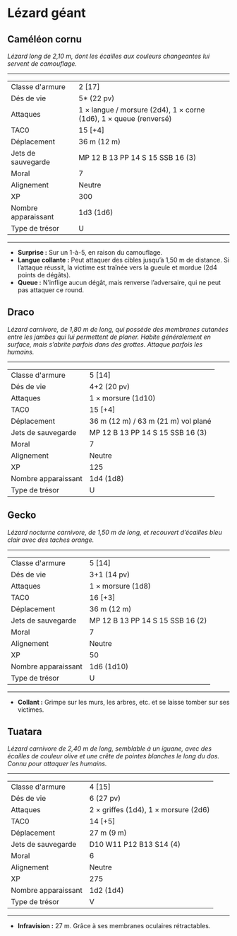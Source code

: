 # Lézard géant


## Caméléon cornu

*Lézard long de 2,10 m, dont les écailles aux couleurs changeantes lui
servent de camouflage.*

-----

|                     |                                                                   |
| ------------------- | ----------------------------------------------------------------- |
| Classe d'armure     | 2 \[17\]                                                          |
| Dés de vie          | 5\* (22 pv)                                                       |
| Attaques            | 1 × langue / morsure (2d4), 1 × corne (1d6), 1 × queue (renversé) |
| TAC0                | 15 \[+4\]                                                         |
| Déplacement         | 36 m (12 m)                                                       |
| Jets de sauvegarde  | MP 12 B 13 PP 14 S 15 SSB 16 (3)                                  |
| Moral               | 7                                                                 |
| Alignement          | Neutre                                                            |
| XP                  | 300                                                               |
| Nombre apparaissant | 1d3 (1d6)                                                         |
| Type de trésor      | U                                                                 |

-----

  - **Surprise :** Sur un 1-à-5, en raison du camouflage.
  - **Langue collante :** Peut attaquer des cibles jusqu’à 1,50 m de
    distance. Si l’attaque réussit, la victime est traînée vers la
    gueule et mordue (2d4 points de dégâts).
  - **Queue :** N’inflige aucun dégât, mais renverse l’adversaire, qui
    ne peut pas attaquer ce round.

## Draco

*Lézard carnivore, de 1,80 m de long, qui possède des membranes cutanées
entre les jambes qui lui permettent de planer. Habite généralement en
surface, mais s’abrite parfois dans des grottes. Attaque parfois les
humains.*

-----

|                     |                                     |
| ------------------- | ----------------------------------- |
| Classe d'armure     | 5 \[14\]                            |
| Dés de vie          | 4+2 (20 pv)                         |
| Attaques            | 1 × morsure (1d10)                  |
| TAC0                | 15 \[+4\]                           |
| Déplacement         | 36 m (12 m) / 63 m (21 m) vol plané |
| Jets de sauvegarde  | MP 12 B 13 PP 14 S 15 SSB 16 (3)    |
| Moral               | 7                                   |
| Alignement          | Neutre                              |
| XP                  | 125                                 |
| Nombre apparaissant | 1d4 (1d8)                           |
| Type de trésor      | U                                   |

## Gecko

*Lézard nocturne carnivore, de 1,50 m de long, et recouvert d’écailles
bleu clair avec des taches orange.*

-----

|                     |                                  |
| ------------------- | -------------------------------- |
| Classe d'armure     | 5 \[14\]                         |
| Dés de vie          | 3+1 (14 pv)                      |
| Attaques            | 1 × morsure (1d8)                |
| TAC0                | 16 \[+3\]                        |
| Déplacement         | 36 m (12 m)                      |
| Jets de sauvegarde  | MP 12 B 13 PP 14 S 15 SSB 16 (2) |
| Moral               | 7                                |
| Alignement          | Neutre                           |
| XP                  | 50                               |
| Nombre apparaissant | 1d6 (1d10)                       |
| Type de trésor      | U                                |

-----

  - **Collant :** Grimpe sur les murs, les arbres, etc. et se laisse
    tomber sur ses victimes.

## Tuatara

*Lézard carnivore de 2,40 m de long, semblable à un iguane, avec des
écailles de couleur olive et une crête de pointes blanches le long du
dos. Connu pour attaquer les humains.*

-----

|                     |                                      |
| ------------------- | ------------------------------------ |
| Classe d'armure     | 4 \[15\]                             |
| Dés de vie          | 6 (27 pv)                            |
| Attaques            | 2 × griffes (1d4), 1 × morsure (2d6) |
| TAC0                | 14 \[+5\]                            |
| Déplacement         | 27 m (9 m)                           |
| Jets de sauvegarde  | D10 W11 P12 B13 S14 (4)              |
| Moral               | 6                                    |
| Alignement          | Neutre                               |
| XP                  | 275                                  |
| Nombre apparaissant | 1d2 (1d4)                            |
| Type de trésor      | V                                    |

-----

  - **Infravision :** 27 m. Grâce à ses membranes oculaires
    rétractables.